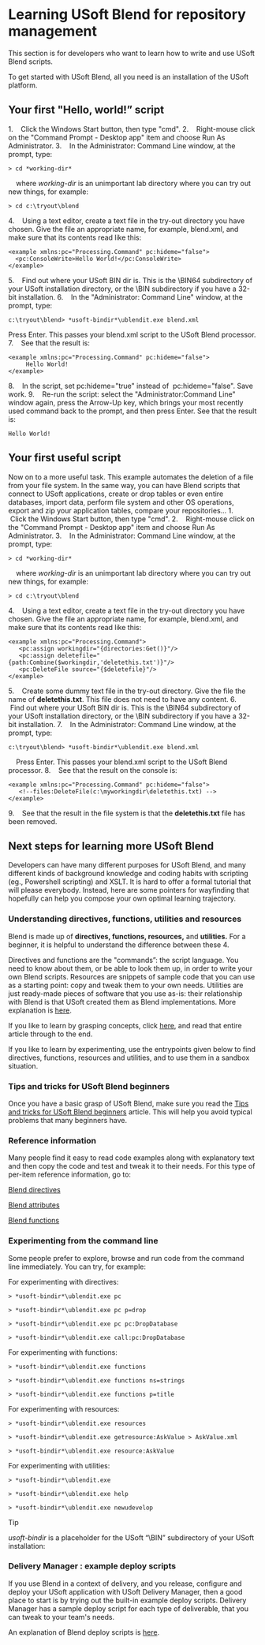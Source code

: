 # Learning USoft Blend for repository management

This section is for developers who want to learn how to write and use USoft Blend scripts.

To get started with USoft Blend, all you need is an installation of the USoft platform.

## Your first "Hello, world!” script

1.    Click the Windows Start button, then type "cmd".
2.    Right-mouse click on the "Command Prompt - Desktop app" item and choose Run As Administrator.
3.    In the Administrator: Command Line window, at the prompt, type:

```
> cd *working-dir*
```

    where *working-dir* is an unimportant lab directory where you can try out new things, for example:

```
> cd c:\tryout\blend
```

4.    Using a text editor, create a text file in the try-out directory you have chosen. Give the file an appropriate name, for example, blend.xml, and make sure that its contents read like this:

```language-xml
<example xmlns:pc="Processing.Command" pc:hideme="false">
  <pc:ConsoleWrite>Hello World!</pc:ConsoleWrite>
</example>
```

5.    Find out where your USoft BIN dir is. This is the \\BIN64 subdirectory of your USoft installation directory, or the \\BIN subdirectory if you have a 32-bit installation.
6.    In the "Administrator: Command Line" window, at the prompt, type:

```
c:\tryout\blend> *usoft-bindir*\ublendit.exe blend.xml
```

Press Enter. This passes your blend.xml script to the USoft Blend processor.
7.    See that the result is:

```language-xml
<example xmlns:pc="Processing.Command" pc:hideme="false">
     Hello World!
</example>
```

8.    In the script, set pc:hideme="true" instead of  pc:hideme="false". Save work.
9.    Re-run the script: select the "Administrator:Command Line" window again, press the Arrow-Up key, which brings your most recently used command back to the prompt, and then press Enter. See that the result is:

```
Hello World!
```

## Your first useful script

Now on to a more useful task. This example automates the deletion of a file from your file system. In the same way, you can have Blend scripts that connect to USoft applications, create or drop tables or even entire databases, import data, perform file system and other OS operations, export and zip your application tables, compare your repositories...
1.    Click the Windows Start button, then type "cmd".
2.    Right-mouse click on the "Command Prompt - Desktop app" item and choose Run As Administrator.
3.    In the Administrator: Command Line window, at the prompt, type:

```
> cd *working-dir*
```

    where *working-dir* is an unimportant lab directory where you can try out new things, for example:

```
> cd c:\tryout\blend
```

4.    Using a text editor, create a text file in the try-out directory you have chosen. Give the file an appropriate name, for example, blend.xml, and make sure that its contents read like this:

```language-xml
<example xmlns:pc="Processing.Command">
   <pc:assign workingdir="{directories:Get()}"/>
   <pc:assign deletefile="{path:Combine($workingdir,'deletethis.txt')}"/>
   <pc:DeleteFile source="{$deletefile}"/>
</example>
```

5.    Create some dummy text file in the try-out directory. Give the file the name of **deletethis.txt**. This file does not need to have any content.
6.    Find out where your USoft BIN dir is. This is the \\BIN64 subdirectory of your USoft installation directory, or the \\BIN subdirectory if you have a 32-bit installation.
7.    In the Administrator: Command Line window, at the prompt, type:

```
c:\tryout\blend> *usoft-bindir*\ublendit.exe blend.xml
```

    Press Enter. This passes your blend.xml script to the USoft Blend processor.
8.    See that the result on the console is:

```language-xml
<example xmlns:pc="Processing.Command" pc:hideme="false">
   <!--files:DeleteFile(c:\myworkingdir\deletethis.txt) -->
</example>
```

9.    See that the result in the file system is that the **deletethis.txt** file has been removed.

## Next steps for learning more USoft Blend

Developers can have many different purposes for USoft Blend, and many different kinds of background knowledge and coding habits with scripting (eg., Powershell scripting) and XSLT. It is hard to offer a formal tutorial that will please everybody. Instead, here are some pointers for wayfinding that hopefully can help you compose your own optimal learning trajectory.

### Understanding directives, functions, utilities and resources

Blend is made up of **directives, functions, resources,** and **utilities.** For a beginner, it is helpful to understand the difference between these 4.

Directives and functions are the "commands”: the script language. You need to know about them, or be able to look them up, in order to write your own Blend scripts. Resources are snippets of sample code that you can use as a starting point: copy and tweak them to your own needs. Utilities are just ready-made pieces of software that you use as-is: their relationship with Blend is that USoft created them as Blend implementations. More explanation is [here](/docs/Repositories/Blend%20scripts%20for%20repository%20management/Understanding%20USoft%20Blend.md).

If you like to learn by grasping concepts, click [here](/docs/Repositories/Blend%20scripts%20for%20repository%20management/Understanding%20USoft%20Blend.md), and read that entire article through to the end.

If you like to learn by experimenting, use the entrypoints given below to find directives, functions, resources and utilities, and to use them in a sandbox situation.

### Tips and tricks for USoft Blend beginners

Once you have a basic grasp of USoft Blend, make sure you read the [Tips and tricks for USoft Blend beginners](/docs/Repositories/Blend%20scripts%20for%20repository%20management/Tips%20and%20tricks%20for%20USoft%20Blend%20beginners.md) article. This will help you avoid typical problems that many beginners have.

### Reference information

Many people find it easy to read code examples along with explanatory text and then copy the code and test and tweak it to their needs. For this type of per-item reference information, go to:

[Blend directives](/docs/Repositories/Blend%20directives)

[Blend attributes](/docs/Repositories/Blend%20attributes)

[Blend functions](/docs/Repositories/Blend%20functions)

### Experimenting from the command line

Some people prefer to explore, browse and run code from the command line immediately. You can try, for example:

For experimenting with directives:

```
> *usoft-bindir*\ublendit.exe pc

> *usoft-bindir*\ublendit.exe pc p=drop

> *usoft-bindir*\ublendit.exe pc pc:DropDatabase

> *usoft-bindir*\ublendit.exe call:pc:DropDatabase
```

For experimenting with functions:

```
> *usoft-bindir*\ublendit.exe functions

> *usoft-bindir*\ublendit.exe functions ns=strings

> *usoft-bindir*\ublendit.exe functions p=title
```

For experimenting with resources:

```
> *usoft-bindir*\ublendit.exe resources

> *usoft-bindir*\ublendit.exe getresource:AskValue > AskValue.xml

> *usoft-bindir*\ublendit.exe resource:AskValue
```

For experimenting with utilities:

```
> *usoft-bindir*\ublendit.exe

> *usoft-bindir*\ublendit.exe help

> *usoft-bindir*\ublendit.exe newudevelop
```

> [!TIP]
> *usoft-bindir* is a placeholder for the USoft “\\BIN” subdirectory of your USoft installation:

### Delivery Manager : example deploy scripts

If you use Blend in a context of delivery, and you release, configure and deploy your USoft application with USoft Delivery Manager, then a good place to start is by trying out the built-in example deploy scripts. Delivery Manager has a sample deploy script for each type of deliverable, that you can tweak to your team's needs.

An explanation of Blend deploy scripts is [here](/docs/Continuous%20delivery/Blend%20deploy%20scripts/Blend%20deploy%20scripts.md).